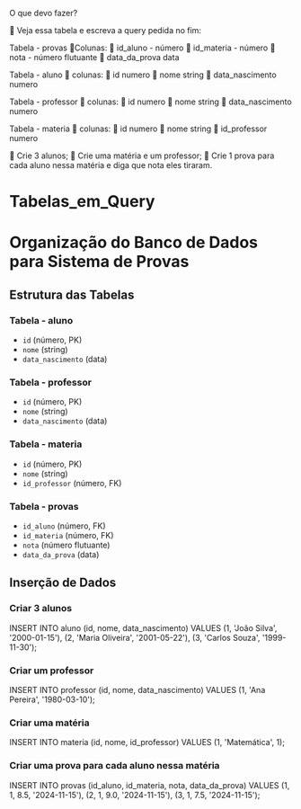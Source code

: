 O que devo fazer?

🎯 Veja essa tabela e escreva a query pedida no fim:

Tabela - provas
📍Colunas:
📍 id_aluno  - número
📍 id_materia  - número
📍 nota  - número flutuante
📍 data_da_prova  data

Tabela - aluno
📍 colunas:
📍 id numero
📍 nome string
📍 data_nascimento numero

Tabela - professor
📍 colunas:
📍 id numero
📍 nome string
📍 data_nascimento numero

Tabela - materia
📍 colunas:
📍 id numero
📍 nome string
📍 id_professor numero


🎯 Crie 3 alunos;
🎯 Crie uma matéria e um professor;
🎯 Crie 1 prova para cada aluno nessa matéria e diga que nota eles tiraram.

 


# Tabelas_em_Query

# Organização do Banco de Dados para Sistema de Provas

## Estrutura das Tabelas

### Tabela - aluno
- `id` (número, PK)
- `nome` (string)
- `data_nascimento` (data)

### Tabela - professor
- `id` (número, PK)
- `nome` (string)
- `data_nascimento` (data)

### Tabela - materia
- `id` (número, PK)
- `nome` (string)
- `id_professor` (número, FK)

### Tabela - provas
- `id_aluno` (número, FK)
- `id_materia` (número, FK)
- `nota` (número flutuante)
- `data_da_prova` (data)

## Inserção de Dados

### Criar 3 alunos

INSERT INTO aluno (id, nome, data_nascimento) VALUES
(1, 'João Silva', '2000-01-15'),
(2, 'Maria Oliveira', '2001-05-22'),
(3, 'Carlos Souza', '1999-11-30');

### Criar um professor
INSERT INTO professor (id, nome, data_nascimento) VALUES
(1, 'Ana Pereira', '1980-03-10');

### Criar uma matéria
INSERT INTO materia (id, nome, id_professor) VALUES
(1, 'Matemática', 1);


### Criar uma prova para cada aluno nessa matéria
INSERT INTO provas (id_aluno, id_materia, nota, data_da_prova) VALUES
(1, 1, 8.5, '2024-11-15'),
(2, 1, 9.0, '2024-11-15'),
(3, 1, 7.5, '2024-11-15');
